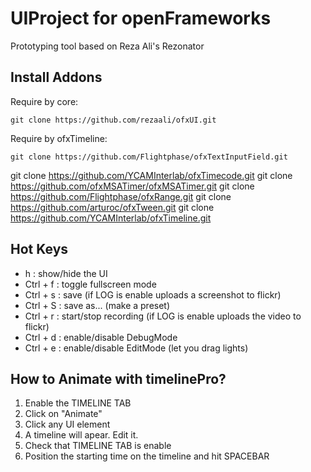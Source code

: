 # UIProject for openFrameworks

Prototyping tool based on Reza Ali's Rezonator


## Install Addons
		
Require by core:

	git clone https://github.com/rezaali/ofxUI.git

Require by ofxTimeline: 

	git clone https://github.com/Flightphase/ofxTextInputField.git
  git clone https://github.com/YCAMInterlab/ofxTimecode.git
  git clone https://github.com/ofxMSATimer/ofxMSATimer.git
  git clone https://github.com/Flightphase/ofxRange.git
  git clone https://github.com/arturoc/ofxTween.git
  git clone https://github.com/YCAMInterlab/ofxTimeline.git

## Hot Keys

* h : show/hide the UI
* Ctrl + f : toggle fullscreen mode
* Ctrl + s : save (if LOG is enable uploads a screenshot to flickr)
* Ctrl + S : save as... (make a preset)
* Ctrl + r : start/stop recording (if LOG is enable uploads the video to flickr)
* Ctrl + d : enable/disable DebugMode
* Ctrl + e : enable/disable EditMode (let you drag lights)

## How to Animate with timelinePro?

1. Enable the TIMELINE TAB
2. Click on "Animate"
3. Click any UI element
4. A timeline will apear. Edit it.
5. Check that TIMELINE TAB is enable
6. Position the starting time on the timeline and hit SPACEBAR